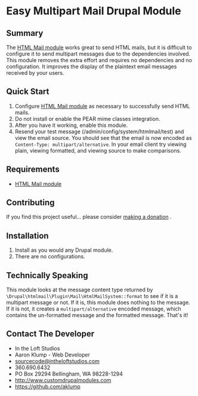 # Easy Multipart Mail Drupal Module

## Summary

The [HTML Mail module](https://www.drupal.org/project/htmlmail) works great to
send HTML mails, but it is difficult to configure it to send multipart messages
due to the dependencies involved. This module removes the extra effort and
requires no dependencies and no configuration. It improves the display of the
plaintext email messages received by your users.

## Quick Start

1. Configure [HTML Mail module](https://www.drupal.org/project/htmlmail) as
   necessary to successfully send HTML mails.
1. Do not install or enable the PEAR mime classes integration.
1. After you have it working, enable this module.
1. Resend your test message (/admin/config/system/htmlmail/test) and view the
   email source. You should see that the email is now encoded
   as `Content-Type: multipart/alternative`. In your email client try viewing
   plain, viewing formatted, and viewing source to make comparisons.

## Requirements

* [HTML Mail module](https://www.drupal.org/project/htmlmail)

## Contributing

If you find this project useful... please
consider [making a donation](https://www.paypal.com/cgi-bin/webscr?cmd=_s-xclick&hosted_button_id=4E5KZHDQCEUV8&item_name=Gratitude%20for%20aklump%2Fez_multipart_mail)
.

## Installation

1. Install as you would any Drupal module.
1. There are no configurations.

## Technically Speaking

This module looks at the message content type returned
by `\Drupal\htmlmail\Plugin\Mail\HtmlMailSystem::format` to see if it is a
multipart message or not. If it is, this module does nothing to the message. If
it is not, it creates a `multipart/alternative` encoded message, which contains
the un-formatted message and the formatted message. That's it!

## Contact The Developer

* In the Loft Studios
* Aaron Klump - Web Developer
* sourcecode@intheloftstudios.com
* 360.690.6432
* PO Box 29294 Bellingham, WA 98228-1294
* <http://www.customdrupalmodules.com>
* <https://github.com/aklump>
